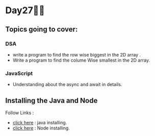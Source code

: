 # Day27🧑‍💻
## Topics going to cover: 
### DSA
- write a program to find the row wise biggest in the 2D array .
- Write a program to find the colume Wise smallest in the 2D array.

### JavaScript
- Understanding about the async and await in details.

## Installing the Java and Node 
Follow Links : 
- [click here](https://www.java.com/en/download/help/download_options.html) : java installing.
- [click here](https://nodejs.org/en/download) : Node installing.